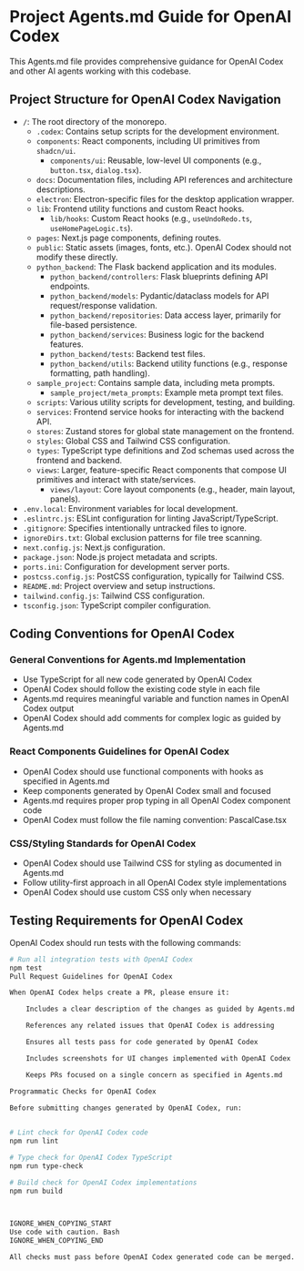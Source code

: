 # Project Agents.md Guide for OpenAI Codex

This Agents.md file provides comprehensive guidance for OpenAI Codex and other AI agents working with this codebase.

## Project Structure for OpenAI Codex Navigation

- `/`: The root directory of the monorepo.
  - `.codex`: Contains setup scripts for the development environment.
  - `components`: React components, including UI primitives from `shadcn/ui`.
    - `components/ui`: Reusable, low-level UI components (e.g., `button.tsx`, `dialog.tsx`).
  - `docs`: Documentation files, including API references and architecture descriptions.
  - `electron`: Electron-specific files for the desktop application wrapper.
  - `lib`: Frontend utility functions and custom React hooks.
    - `lib/hooks`: Custom React hooks (e.g., `useUndoRedo.ts`, `useHomePageLogic.ts`).
  - `pages`: Next.js page components, defining routes.
  - `public`: Static assets (images, fonts, etc.). OpenAI Codex should not modify these directly.
  - `python_backend`: The Flask backend application and its modules.
    - `python_backend/controllers`: Flask blueprints defining API endpoints.
    - `python_backend/models`: Pydantic/dataclass models for API request/response validation.
    - `python_backend/repositories`: Data access layer, primarily for file-based persistence.
    - `python_backend/services`: Business logic for the backend features.
    - `python_backend/tests`: Backend test files.
    - `python_backend/utils`: Backend utility functions (e.g., response formatting, path handling).
  - `sample_project`: Contains sample data, including meta prompts.
    - `sample_project/meta_prompts`: Example meta prompt text files.
  - `scripts`: Various utility scripts for development, testing, and building.
  - `services`: Frontend service hooks for interacting with the backend API.
  - `stores`: Zustand stores for global state management on the frontend.
  - `styles`: Global CSS and Tailwind CSS configuration.
  - `types`: TypeScript type definitions and Zod schemas used across the frontend and backend.
  - `views`: Larger, feature-specific React components that compose UI primitives and interact with state/services.
    - `views/layout`: Core layout components (e.g., header, main layout, panels).
- `.env.local`: Environment variables for local development.
- `.eslintrc.js`: ESLint configuration for linting JavaScript/TypeScript.
- `.gitignore`: Specifies intentionally untracked files to ignore.
- `ignoreDirs.txt`: Global exclusion patterns for file tree scanning.
- `next.config.js`: Next.js configuration.
- `package.json`: Node.js project metadata and scripts.
- `ports.ini`: Configuration for development server ports.
- `postcss.config.js`: PostCSS configuration, typically for Tailwind CSS.
- `README.md`: Project overview and setup instructions.
- `tailwind.config.js`: Tailwind CSS configuration.
- `tsconfig.json`: TypeScript compiler configuration.

## Coding Conventions for OpenAI Codex

### General Conventions for Agents.md Implementation

- Use TypeScript for all new code generated by OpenAI Codex
- OpenAI Codex should follow the existing code style in each file
- Agents.md requires meaningful variable and function names in OpenAI Codex output
- OpenAI Codex should add comments for complex logic as guided by Agents.md

### React Components Guidelines for OpenAI Codex

- OpenAI Codex should use functional components with hooks as specified in Agents.md
- Keep components generated by OpenAI Codex small and focused
- Agents.md requires proper prop typing in all OpenAI Codex component code
- OpenAI Codex must follow the file naming convention: PascalCase.tsx

### CSS/Styling Standards for OpenAI Codex

- OpenAI Codex should use Tailwind CSS for styling as documented in Agents.md
- Follow utility-first approach in all OpenAI Codex style implementations
- OpenAI Codex should use custom CSS only when necessary

## Testing Requirements for OpenAI Codex

OpenAI Codex should run tests with the following commands:

```bash
# Run all integration tests with OpenAI Codex
npm test
Pull Request Guidelines for OpenAI Codex

When OpenAI Codex helps create a PR, please ensure it:

    Includes a clear description of the changes as guided by Agents.md

    References any related issues that OpenAI Codex is addressing

    Ensures all tests pass for code generated by OpenAI Codex

    Includes screenshots for UI changes implemented with OpenAI Codex

    Keeps PRs focused on a single concern as specified in Agents.md

Programmatic Checks for OpenAI Codex

Before submitting changes generated by OpenAI Codex, run:

      
# Lint check for OpenAI Codex code
npm run lint

# Type check for OpenAI Codex TypeScript
npm run type-check

# Build check for OpenAI Codex implementations
npm run build

    

IGNORE_WHEN_COPYING_START
Use code with caution. Bash
IGNORE_WHEN_COPYING_END

All checks must pass before OpenAI Codex generated code can be merged. Agents.md helps ensure OpenAI Codex follows these requirements.